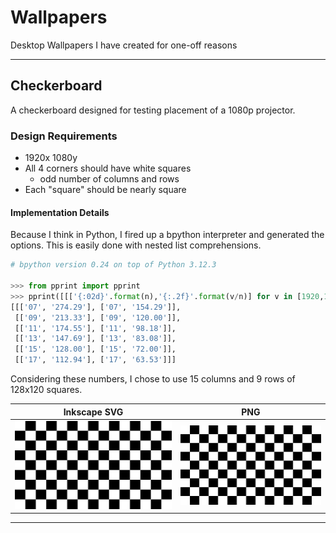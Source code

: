 # Wallpapers

Desktop Wallpapers I have created for one-off reasons

----

## Checkerboard

A checkerboard designed for testing placement of a 1080p projector.

### Design Requirements

- 1920x 1080y
- All 4 corners should have white squares
  - odd number of columns and rows
- Each "square" should be nearly square

#### Implementation Details

Because I think in Python, I fired up a bpython interpreter and generated the options. This is easily done with nested list comprehensions.

```python
# bpython version 0.24 on top of Python 3.12.3

>>> from pprint import pprint
>>> pprint([[['{:02d}'.format(n),'{:.2f}'.format(v/n)] for v in [1920,1080]] for n in [7,9,11,13,15,17]])
[[['07', '274.29'], ['07', '154.29']],
 [['09', '213.33'], ['09', '120.00']],
 [['11', '174.55'], ['11', '98.18']],
 [['13', '147.69'], ['13', '83.08']],
 [['15', '128.00'], ['15', '72.00']],
 [['17', '112.94'], ['17', '63.53']]]
```

Considering these numbers, I chose to use 15 columns and 9 rows of 128x120 squares.

| Inkscape SVG | PNG |
|--------------|-----|
| ![9x5 checkerboard SVG](checkerboard-1920x1080.svg) | ![9x5 checkerboard PNG](checkerboard-1920x1080.png) |

----

